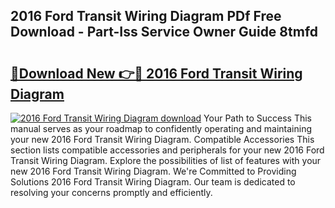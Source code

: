 ## 2016 Ford Transit Wiring Diagram PDf Free Download - Part-Iss Service Owner Guide 8tmfd

# <h2><a href="http://dfsvr4a.blite.top/?on=2016+Ford+Transit+Wiring+Diagram">🔗Download New 👉🔴 2016 Ford Transit Wiring Diagram</a></h2>

[![2016 Ford Transit Wiring Diagram download](https://i.imgur.com/lujVjoI.png)](http://dfsvr4a.blite.top/?on=2016+Ford+Transit+Wiring+Diagram)
Your Path to Success This manual serves as your roadmap to confidently operating and maintaining your new 2016 Ford Transit Wiring Diagram. Compatible Accessories This section lists compatible accessories and peripherals for your new 2016 Ford Transit Wiring Diagram. Explore the possibilities of list of features with your new 2016 Ford Transit Wiring Diagram. We're Committed to Providing Solutions 2016 Ford Transit Wiring Diagram. Our team is dedicated to resolving your concerns promptly and efficiently.
